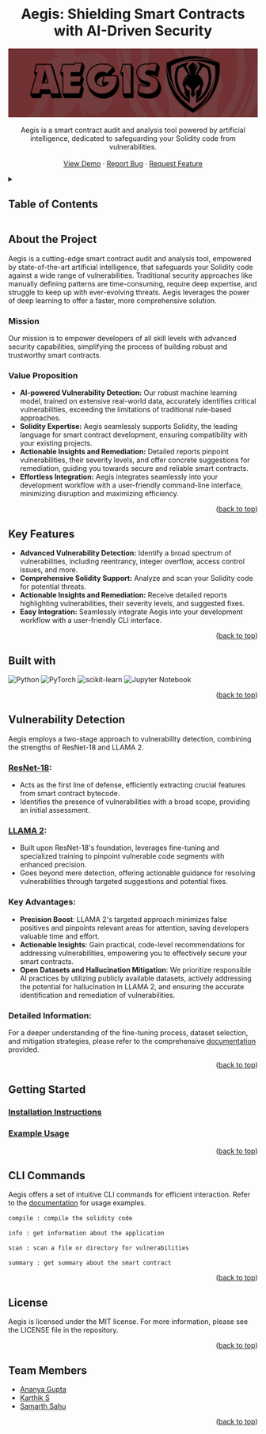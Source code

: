 <a name="readme-top"></a>
<!-- PROJECT LOGO -->
<br />
<h1 align="center">Aegis: Shielding Smart Contracts with AI-Driven Security</h1>
<div align="center">
  <a href="https://github.com/KarthikS373/tea">
    <img src="assets/AegisLogo.png">
  </a>
  <p>
    Aegis is a smart contract audit and analysis tool powered by artificial intelligence, dedicated to safeguarding your Solidity code from vulnerabilities.
  <br />
    <br />
    <a href="">View Demo</a>
    ·
    <a href="https://github.com/KarthikS373/aegis/issues">Report Bug</a>
    ·
    <a href="https://github.com/KarthikS373/aegis/issues">Request Feature</a>
  </p>
</div>

<!-- TABLE OF CONTENTS -->
<details>
  <summary><h2> Table of Contents </h2></summary>
  <ol>
    <li>
      <a href="#abouttheproject"> About The Project </a>
      <ul>
        <li><a href="#mission"> Mission </a></li>
        <li><a href="#valueproposition"> Value Proposition </a></li>
      </ul>
    </li>
    <li><a href="#keyfeatures">Key Features</a></li>
    <li><a href="#builtwith">Built With</a></li>
    <li><a href="#detection">Built With</a></li>
    <li>
      <a href="#gettingstarted">Getting Started</a>
      <ul>
        <li><a href="#installation">Installation Instructions</a></li>
        <li><a href="#example">Example Usage</a></li>
      </ul>
    </li>
    <li><a href="#clicommands">CLI Commands</a></li>
    <li><a href="#license">License</a></li>
    <li><a href="#team">Team Members</a></li>
  </ol>
</details>

<h2 id="abouttheproject"> About the Project </h2>

Aegis is a cutting-edge smart contract audit and analysis tool, empowered by state-of-the-art artificial intelligence, that safeguards your Solidity code against a wide range of vulnerabilities. Traditional security approaches like manually defining patterns are time-consuming, require deep expertise, and struggle to keep up with ever-evolving threats. Aegis leverages the power of deep learning to offer a faster, more comprehensive solution.

<h3 id="mission"> Mission </h3>

Our mission is to empower developers of all skill levels with advanced security capabilities, simplifying the process of building robust and trustworthy smart contracts.

<h3 id="valueproposition"> Value Proposition </h3>

- **AI-powered Vulnerability Detection:** Our robust machine learning model, trained on extensive real-world data, accurately identifies critical vulnerabilities, exceeding the limitations of traditional rule-based approaches.
- **Solidity Expertise:** Aegis seamlessly supports Solidity, the leading language for smart contract development, ensuring compatibility with your existing projects.
- **Actionable Insights and Remediation:** Detailed reports pinpoint vulnerabilities, their severity levels, and offer concrete suggestions for remediation, guiding you towards secure and reliable smart contracts.
- **Effortless Integration:** Aegis integrates seamlessly into your development workflow with a user-friendly command-line interface, minimizing disruption and maximizing efficiency.

<p align="right">(<a href="#readme-top">back to top</a>)</p>


<h2 id="keyfeatures"> Key Features </h2>

- **Advanced Vulnerability Detection:** Identify a broad spectrum of vulnerabilities, including reentrancy, integer overflow, access control issues, and more.
- **Comprehensive Solidity Support:** Analyze and scan your Solidity code for potential threats.
- **Actionable Insights and Remediation:** Receive detailed reports highlighting vulnerabilities, their severity levels, and suggested fixes.
- **Easy Integration:** Seamlessly integrate Aegis into your development workflow with a user-friendly CLI interface.

<p align="right">(<a href="#readme-top">back to top</a>)</p>


<h2 id="builtwith"> Built with </h2>
 
![Python](https://img.shields.io/badge/python-3670A0?style=for-the-badge&logo=python&logoColor=ffdd54) ![PyTorch](https://img.shields.io/badge/PyTorch-%23EE4C2C.svg?style=for-the-badge&logo=PyTorch&logoColor=white) ![scikit-learn](https://img.shields.io/badge/scikit--learn-%23F7931E.svg?style=for-the-badge&logo=scikit-learn&logoColor=white)  ![Jupyter Notebook](https://img.shields.io/badge/jupyter-%23FA0F00.svg?style=for-the-badge&logo=jupyter&logoColor=white)

<p align="right">(<a href="#readme-top">back to top</a>)</p>


<h2 id="detection"> Vulnerability Detection </h2>

Aegis employs a two-stage approach to vulnerability detection, combining the strengths of ResNet-18 and LLAMA 2.

### [ResNet-18](docs/training/ResNetModelTraining.md):

- Acts as the first line of defense, efficiently extracting crucial features from smart contract bytecode.
- Identifies the presence of vulnerabilities with a broad scope, providing an initial assessment.

### [LLAMA 2](docs/training/FinetuningLlama.md):

- Built upon ResNet-18's foundation, leverages fine-tuning and specialized training to pinpoint vulnerable code segments with enhanced precision.
- Goes beyond mere detection, offering actionable guidance for resolving vulnerabilities through targeted suggestions and potential fixes.

### Key Advantages:
- **Precision Boost**: LLAMA 2's targeted approach minimizes false positives and pinpoints relevant areas for attention, saving developers valuable time and effort.
- **Actionable Insights**: Gain practical, code-level recommendations for addressing vulnerabilities, empowering you to effectively secure your smart contracts.
- **Open Datasets and Hallucination Mitigation**: We prioritize responsible AI practices by utilizing publicly available datasets, actively addressing the potential for hallucination in LLAMA 2, and ensuring the accurate identification and remediation of vulnerabilities.

### Detailed Information:
For a deeper understanding of the fine-tuning process, dataset selection, and mitigation strategies, please refer to the comprehensive [documentation](docs/training) provided.

<p align="right">(<a href="#readme-top">back to top</a>)</p>


<h2 id="gettingstarted"> Getting Started </h2>

<h3 id="installation"><a href="docs/setup.md"> Installation Instructions </a></h3>
<h3 id="example"> <a href="docs/examples.md"> Example Usage </a></h3>

<p align="right">(<a href="#readme-top">back to top</a>)</p>


<h2 id="clicommands"> CLI Commands </h2>

Aegis offers a set of intuitive CLI commands for efficient interaction. Refer to the [documentation](docs/examples.md) for usage examples.
```
compile : compile the solidity code
```
```
info : get information about the application
```
```
scan : scan a file or directory for vulnerabilities
```
```
summary : get summary about the smart contract
```
<p align="right">(<a href="#readme-top">back to top</a>)</p>


<h2 id="license"> License </h2>

Aegis is licensed under the MIT license. For more information, please see the LICENSE file in the repository.

<p align="right">(<a href="#readme-top">back to top</a>)</p>


<h2 id="team"> Team Members </h2>

- [Ananya Gupta](https://github.com/Ananya2003Gupta)
- [Karthik S](https://github.com/KarthikS373)
- [Samarth Sahu](https://github.com/Samcoding5854)

<p align="right">(<a href="#readme-top">back to top</a>)</p>

